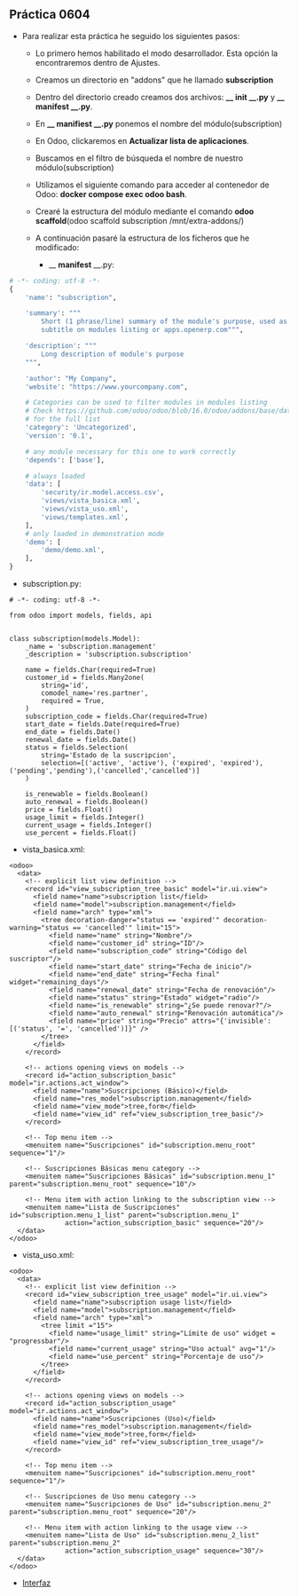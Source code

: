 ## Práctica 0604

* Para realizar esta práctica he seguido los siguientes pasos:

    * Lo primero hemos habilitado el modo desarrollador. Esta opción la encontraremos dentro de Ajustes.
    * Creamos un directorio en "addons" que he llamado **subscription**
    * Dentro del directorio creado creamos dos archivos: **__ __init__ __.py** y **__ __manifest__ __.py**.
    * En **__ __manifiest__ __.py** ponemos el nombre del módulo(subscription)
    * En Odoo, clickaremos en **Actualizar lista de aplicaciones**.
    * Buscamos en el filtro de búsqueda el nombre de nuestro módulo(subscription)
    * Utilizamos el siguiente comando para acceder al contenedor de Odoo: **docker compose exec odoo bash**.
    * Crearé la estructura del módulo mediante el comando **odoo scaffold**(odoo scaffold subscription /mnt/extra-addons/)
    * A continuación pasaré la estructura de los ficheros que he modificado:
        
        * __ __manifest__ __.py:

```python
# -*- coding: utf-8 -*-
{
    'name': "subscription",

    'summary': """
        Short (1 phrase/line) summary of the module's purpose, used as
        subtitle on modules listing or apps.openerp.com""",

    'description': """
        Long description of module's purpose
    """,

    'author': "My Company",
    'website': "https://www.yourcompany.com",

    # Categories can be used to filter modules in modules listing
    # Check https://github.com/odoo/odoo/blob/16.0/odoo/addons/base/data/ir_module_category_data.xml
    # for the full list
    'category': 'Uncategorized',
    'version': '0.1',

    # any module necessary for this one to work correctly
    'depends': ['base'],

    # always loaded
    'data': [
        'security/ir.model.access.csv',
        'views/vista_basica.xml',
        'views/vista_uso.xml',
        'views/templates.xml',
    ],
    # only loaded in demonstration mode
    'demo': [
        'demo/demo.xml',
    ],
}
```

* subscription.py:

```python:
# -*- coding: utf-8 -*-

from odoo import models, fields, api


class subscription(models.Model):
    _name = 'subscription.management'
    _description = 'subscription.subscription'

    name = fields.Char(required=True)
    customer_id = fields.Many2one(
        string='id',
        comodel_name='res.partner',
        required = True,
    )
    subscription_code = fields.Char(required=True)
    start_date = fields.Date(required=True)
    end_date = fields.Date()
    renewal_date = fields.Date()
    status = fields.Selection(
        string='Estado de la suscripcion',
        selection=[('active', 'active'), ('expired', 'expired'),('pending','pending'),('cancelled','cancelled')]
    )
    
    is_renewable = fields.Boolean()
    auto_renewal = fields.Boolean()
    price = fields.Float()
    usage_limit = fields.Integer()
    current_usage = fields.Integer()
    use_percent = fields.Float()

```
* vista_basica.xml:

```python:
<odoo>
  <data>
    <!-- explicit list view definition -->
    <record id="view_subscription_tree_basic" model="ir.ui.view">
      <field name="name">subscription list</field>
      <field name="model">subscription.management</field>
      <field name="arch" type="xml">
        <tree decoration-danger="status == 'expired'" decoration-warning="status == 'cancelled'" limit="15">
          <field name="name" string="Nombre"/>
          <field name="customer_id" string="ID"/>
          <field name="subscription_code" string="Código del suscriptor"/>
          <field name="start_date" string="Fecha de inicio"/>
          <field name="end_date" string="Fecha final" widget="remaining_days"/>
          <field name="renewal_date" string="Fecha de renovación"/>
          <field name="status" string="Estado" widget="radio"/>
          <field name="is_renewable" string="¿Se puede renovar?"/>
          <field name="auto_renewal" string="Renovación automática"/>
          <field name="price" string="Precio" attrs="{'invisible': [('status', '=', 'cancelled')]}" />
        </tree>
      </field>
    </record>

    <!-- actions opening views on models -->
    <record id="action_subscription_basic" model="ir.actions.act_window">
      <field name="name">Suscripciones (Básico)</field>
      <field name="res_model">subscription.management</field>
      <field name="view_mode">tree,form</field>
      <field name="view_id" ref="view_subscription_tree_basic"/>
    </record>

    <!-- Top menu item -->
    <menuitem name="Suscripciones" id="subscription.menu_root" sequence="1"/>

    <!-- Suscripciones Básicas menu category -->
    <menuitem name="Suscripciones Básicas" id="subscription.menu_1" parent="subscription.menu_root" sequence="10"/>

    <!-- Menu item with action linking to the subscription view -->
    <menuitem name="Lista de Suscripciones" id="subscription.menu_1_list" parent="subscription.menu_1" 
              action="action_subscription_basic" sequence="20"/>
  </data>
</odoo>
```
* vista_uso.xml:

```python:
<odoo>
  <data>
    <!-- explicit list view definition -->
    <record id="view_subscription_tree_usage" model="ir.ui.view">
      <field name="name">subscription usage list</field>
      <field name="model">subscription.management</field>
      <field name="arch" type="xml">
        <tree limit ="15">
          <field name="usage_limit" string="Límite de uso" widget = "progressbar"/>
          <field name="current_usage" string="Uso actual" avg="1"/>
          <field name="use_percent" string="Porcentaje de uso"/>
        </tree>
      </field>
    </record>

    <!-- actions opening views on models -->
    <record id="action_subscription_usage" model="ir.actions.act_window">
      <field name="name">Suscripciones (Uso)</field>
      <field name="res_model">subscription.management</field>
      <field name="view_mode">tree,form</field>
      <field name="view_id" ref="view_subscription_tree_usage"/>
    </record>

    <!-- Top menu item -->
    <menuitem name="Suscripciones" id="subscription.menu_root" sequence="1"/>

    <!-- Suscripciones de Uso menu category -->
    <menuitem name="Suscripciones de Uso" id="subscription.menu_2" parent="subscription.menu_root" sequence="20"/>

    <!-- Menu item with action linking to the usage view -->
    <menuitem name="Lista de Uso" id="subscription.menu_2_list" parent="subscription.menu_2" 
              action="action_subscription_usage" sequence="30"/>
  </data>
</odoo>
```
* [Interfaz](https://imgur.com/a/935sx2b)